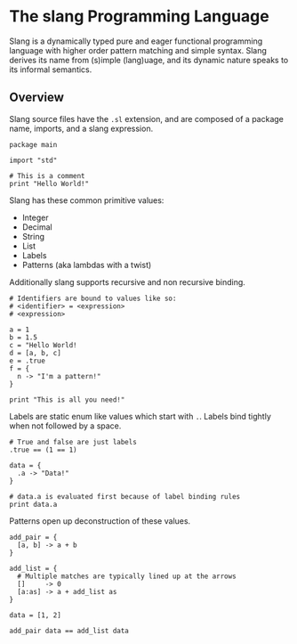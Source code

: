 # The slang Programming Language

Slang is a dynamically typed pure and eager functional programming language with higher order pattern matching and simple syntax. Slang derives its name from (s)imple (lang)uage, and its dynamic nature speaks to its informal semantics. 

## Overview

Slang source files have the `.sl` extension, and are composed of a package name, imports, and a slang expression. 

```
package main

import "std"

# This is a comment
print "Hello World!"
```

Slang has these common primitive values:
 - Integer
 - Decimal
 - String
 - List
 - Labels
 - Patterns (aka lambdas with a twist)

Additionally slang supports recursive and non recursive binding.

```
# Identifiers are bound to values like so:
# <identifier> = <expression>
# <expression>

a = 1
b = 1.5
c = "Hello World!
d = [a, b, c]
e = .true
f = {
  n -> "I'm a pattern!"
}

print "This is all you need!"
```

Labels are static enum like values which start with `.`. Labels bind tightly when not followed by a space.

```
# True and false are just labels
.true == (1 == 1)

data = {
  .a -> "Data!"
}

# data.a is evaluated first because of label binding rules
print data.a
```

Patterns open up deconstruction of these values.

```
add_pair = {
  [a, b] -> a + b
}

add_list = {
  # Multiple matches are typically lined up at the arrows
  []     -> 0
  [a:as] -> a + add_list as
}

data = [1, 2]

add_pair data == add_list data
```

